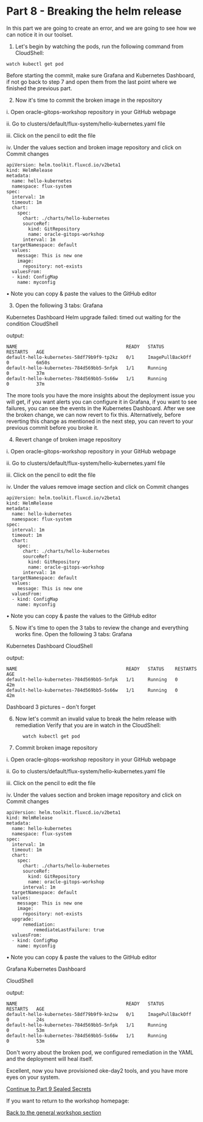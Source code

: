 # Part 8 - Breaking the helm release #


In this part we are going to create an error, and we are going to see how we can notice it in our toolset. 

1.	Let's begin by watching the pods, run the following command from CloudShell:
```
watch kubectl get pod 
```

Before starting the commit, make sure Grafana and Kubernetes Dashboard, if not go back to step 7 and open them from the last point where we finished the previous part.  

2.	Now it's time to commit the broken image in the repository

i.	Open oracle-gitops-workshop repository in your GitHub webpage

ii.	Go to clusters/default/flux-system/hello-kubernetes.yaml file

iii.	Сlick on the pencil to edit the file

iv.	Under the values section and broken image repository and click on Commit changes

```
apiVersion: helm.toolkit.fluxcd.io/v2beta1
kind: HelmRelease
metadata:
  name: hello-kubernetes
  namespace: flux-system
spec:
  interval: 1m
  timeout: 1m
  chart:
    spec:
      chart: ./charts/hello-kubernetes
      sourceRef:
        kind: GitRepository
        name: oracle-gitops-workshop
      interval: 1m
  targetNamespace: default
  values:
    message: This is new one
    image:
      repository: not-exists
  valuesFrom:
  - kind: ConfigMap
    name: myconfig
 ````
 
•	Note you can copy & paste the values to the GitHub editor

3.	Open the following 3 tabs: 
Grafana
<picture>
Kubernetes Dashboard
<picture> 
Helm upgrade failed: timed out waiting for the condition
CloudShell

output:
```
NAME                                        READY   STATUS             RESTARTS   AGE
default-hello-kubernetes-58df79b9f9-tp2kz   0/1     ImagePullBackOff   0          6m50s
default-hello-kubernetes-784d569bb5-5nfpk   1/1     Running            0          37m
default-hello-kubernetes-784d569bb5-5s66w   1/1     Running            0          37m
```

The more tools you have the more insights about the deployment issue you will get, if you want alerts you can configure it in Grafana, 
if you want to see failures, you can see the events in the Kubernetes Dashboard. 
After we see the broken change, we can now revert to fix this. 
Alternatively, before reverting this change as mentioned in the next step, you can revert to your previous commit before you broke it.  


4.	Revert change of broken image repository

i.	Open oracle-gitops-workshop repository in your GitHub webpage

ii.	Go to clusters/default/flux-system/hello-kubernetes.yaml file

iii.	Сlick on the pencil to edit the file

iv.	Under the values remove image section and click on Commit changes



```
apiVersion: helm.toolkit.fluxcd.io/v2beta1
kind: HelmRelease
metadata:
  name: hello-kubernetes
  namespace: flux-system
spec:
  interval: 1m
  timeout: 1m
  chart:
    spec:
      chart: ./charts/hello-kubernetes
      sourceRef:
        kind: GitRepository
        name: oracle-gitops-workshop
      interval: 1m
  targetNamespace: default
  values:
    message: This is new one
  valuesFrom:
  - kind: ConfigMap
    name: myconfig
```

•	Note you can copy & paste the values to the GitHub editor

5.	Now it's time to open the 3 tabs to review the change and everything works fine. Open the following 3 tabs: 
Grafana
<picture>
Kubernetes Dashboard
<picture> 
CloudShell

output:
```
NAME                                        READY   STATUS    RESTARTS   AGE
default-hello-kubernetes-784d569bb5-5nfpk   1/1     Running   0          42m
default-hello-kubernetes-784d569bb5-5s66w   1/1     Running   0          42m
```

Dashboard 3 pictures – don't forget



6.	Now let's commit an invalid value to break the helm release with remediation
Verify that you are in watch in the CloudShell:

```
	  watch kubectl get pod 
```

7.	Commit broken image repository

i.	Open oracle-gitops-workshop repository in your GitHub webpage

ii.	Go to clusters/default/flux-system/hello-kubernetes.yaml file

iii.	Сlick on the pencil to edit the file

iv.	Under the values section and broken image repository and click on Commit changes

```
apiVersion: helm.toolkit.fluxcd.io/v2beta1
kind: HelmRelease
metadata:
  name: hello-kubernetes
  namespace: flux-system
spec:
  interval: 1m
  timeout: 1m
  chart:
    spec:
      chart: ./charts/hello-kubernetes
      sourceRef:
        kind: GitRepository
        name: oracle-gitops-workshop
      interval: 1m
  targetNamespace: default
  values:
    message: This is new one
    image:
      repository: not-exists
  upgrade:
      remediation:
          remediateLastFailure: true
  valuesFrom:
  - kind: ConfigMap
    name: myconfig
```

•	Note you can copy & paste the values to the GitHub editor




Grafana
<picture>
Kubernetes Dashboard
<picture> 

CloudShell

output:
```
NAME                                        READY   STATUS             RESTARTS   AGE
default-hello-kubernetes-58df79b9f9-kn2sw   0/1     ImagePullBackOff   0          24s
default-hello-kubernetes-784d569bb5-5nfpk   1/1     Running            0          53m
default-hello-kubernetes-784d569bb5-5s66w   1/1     Running            0          53m
```


Don't worry about the broken pod, we configured remediation in the YAML and the deployment will heal itself. 


Excellent, now you have provisioned oke-day2 tools, and you have more eyes on your system. 


[Continue to Part 9 Sealed Secrets](part9.md) 

If you want to return to the workshop homepage:

[Back to the general workshop section](README.md)
